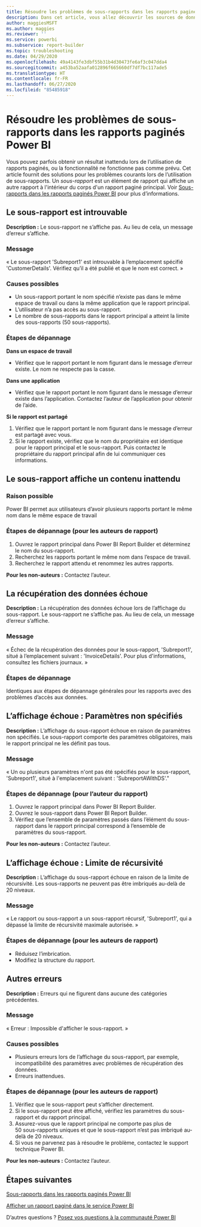 ```yaml
---
title: Résoudre les problèmes de sous-rapports dans les rapports paginés Power BI
description: Dans cet article, vous allez découvrir les sources de données prises en charge pour les rapports paginés dans le service Power BI, et comment vous connecter à des sources de données Azure SQL Database.
author: maggiesMSFT
ms.author: maggies
ms.reviewer: ''
ms.service: powerbi
ms.subservice: report-builder
ms.topic: troubleshooting
ms.date: 04/29/2020
ms.openlocfilehash: 49a4143fe3dbf55b31b4d30473fe6af3c047dda4
ms.sourcegitcommit: a453ba52aafa012896f665660df7df7bc117ade5
ms.translationtype: HT
ms.contentlocale: fr-FR
ms.lasthandoff: 06/27/2020
ms.locfileid: "85485918"
---
```

# <a name="troubleshoot-subreports-in-power-bi-paginated-reports"></a>Résoudre les problèmes de sous-rapports dans les rapports paginés Power BI

Vous pouvez parfois obtenir un résultat inattendu lors de l’utilisation de rapports paginés, ou la fonctionnalité ne fonctionne pas comme prévu. Cet article fournit des solutions pour les problèmes courants lors de l’utilisation de sous-rapports. Un *sous-rapport* est un élément de rapport qui affiche un autre rapport à l'intérieur du corps d'un rapport paginé principal. Voir [Sous-rapports dans les rapports paginés Power BI](subreports.md) pour plus d’informations.

## <a name="subreport-couldnt-be-found"></a>Le sous-rapport est introuvable

**Description :** Le sous-rapport ne s’affiche pas. Au lieu de cela, un message d’erreur s’affiche.

### <a name="message"></a>Message

« Le sous-rapport 'Subreport1' est introuvable à l’emplacement spécifié 'CustomerDetails'. Vérifiez qu’il a été publié et que le nom est correct. »

### <a name="possible-reasons"></a>Causes possibles

- Un sous-rapport portant le nom spécifié n’existe pas dans le même espace de travail ou dans la même application que le rapport principal.
- L’utilisateur n’a pas accès au sous-rapport.
- Le nombre de sous-rapports dans le rapport principal a atteint la limite des sous-rapports (50 sous-rapports).

### <a name="troubleshooting-steps"></a>Étapes de dépannage

**Dans un espace de travail**

- Vérifiez que le rapport portant le nom figurant dans le message d’erreur existe. Le nom ne respecte pas la casse.

**Dans une application**

- Vérifiez que le rapport portant le nom figurant dans le message d’erreur existe dans l’application. Contactez l’auteur de l’application pour obtenir de l’aide.

**Si le rapport est partagé**

1. Vérifiez que le rapport portant le nom figurant dans le message d’erreur est partagé avec vous.
2. Si le rapport existe, vérifiez que le nom du propriétaire est identique pour le rapport principal et le sous-rapport. Puis contactez le propriétaire du rapport principal afin de lui communiquer ces informations.

## <a name="subreport-renders-with-unexpected-content"></a>Le sous-rapport affiche un contenu inattendu

### <a name="possible-reason"></a>Raison possible

Power BI permet aux utilisateurs d’avoir plusieurs rapports portant le même nom dans le même espace de travail

### <a name="troubleshooting-steps-for-report-authors"></a>Étapes de dépannage (pour les auteurs de rapport)

1. Ouvrez le rapport principal dans Power BI Report Builder et déterminez le nom du sous-rapport.
2. Recherchez les rapports portant le même nom dans l’espace de travail.
3. Recherchez le rapport attendu et renommez les autres rapports.

**Pour les non-auteurs :** Contactez l’auteur.

## <a name="data-retrieval-fails"></a>La récupération des données échoue

**Description :** La récupération des données échoue lors de l’affichage du sous-rapport. Le sous-rapport ne s’affiche pas. Au lieu de cela, un message d’erreur s’affiche.

### <a name="message"></a>Message

« Échec de la récupération des données pour le sous-rapport, 'Subreport1', situé à l’emplacement suivant : 'InvoiceDetails'. Pour plus d'informations, consultez les fichiers journaux. »

### <a name="troubleshooting-steps"></a>Étapes de dépannage

Identiques aux étapes de dépannage générales pour les rapports avec des problèmes d’accès aux données.

## <a name="rendering-fails-unspecified-parameters"></a>L’affichage échoue : Paramètres non spécifiés

**Description :** L’affichage du sous-rapport échoue en raison de paramètres non spécifiés. Le sous-rapport comporte des paramètres obligatoires, mais le rapport principal ne les définit pas tous.

### <a name="message"></a>Message 
« Un ou plusieurs paramètres n'ont pas été spécifiés pour le sous-rapport, 'Subreport1', situé à l'emplacement suivant : 'SubreportAWithDS'."

### <a name="troubleshooting-steps-for-the-report-author"></a>Étapes de dépannage (pour l’auteur du rapport)

1. Ouvrez le rapport principal dans Power BI Report Builder.
2. Ouvrez le sous-rapport dans Power BI Report Builder.
3. Vérifiez que l’ensemble de paramètres passés dans l’élément du sous-rapport dans le rapport principal correspond à l’ensemble de paramètres du sous-rapport.

**Pour les non-auteurs :** Contactez l’auteur.

## <a name="rendering-fails-recursion-limit"></a>L’affichage échoue : Limite de récursivité

**Description :** L’affichage du sous-rapport échoue en raison de la limite de récursivité. Les sous-rapports ne peuvent pas être imbriqués au-delà de 20 niveaux.

### <a name="message"></a>Message

« Le rapport ou sous-rapport a un sous-rapport récursif, 'Subreport1', qui a dépassé la limite de récursivité maximale autorisée. »

### <a name="troubleshooting-steps-for-report-authors"></a>Étapes de dépannage (pour les auteurs de rapport)

- Réduisez l’imbrication.
- Modifiez la structure du rapport.

## <a name="other-errors"></a>Autres erreurs

**Description :** Erreurs qui ne figurent dans aucune des catégories précédentes.

### <a name="message"></a>Message

« Erreur : Impossible d'afficher le sous-rapport. »

### <a name="possible-reasons"></a>Causes possibles

- Plusieurs erreurs lors de l’affichage du sous-rapport, par exemple, incompatibilité des paramètres avec problèmes de récupération des données.
- Erreurs inattendues.

### <a name="troubleshooting-steps-for-report-authors"></a>Étapes de dépannage (pour les auteurs de rapport)

1. Vérifiez que le sous-rapport peut s’afficher directement.
2. Si le sous-rapport peut être affiché, vérifiez les paramètres du sous-rapport et du rapport principal.
3. Assurez-vous que le rapport principal ne comporte pas plus de 50 sous-rapports uniques et que le sous-rapport n’est pas imbriqué au-delà de 20 niveaux.
4. Si vous ne parvenez pas à résoudre le problème, contactez le support technique Power BI.

**Pour les non-auteurs :** Contactez l’auteur.

## <a name="next-steps"></a>Étapes suivantes

[Sous-rapports dans les rapports paginés Power BI](subreports.md)

[Afficher un rapport paginé dans le service Power BI](../consumer/paginated-reports-view-power-bi-service.md)

D’autres questions ? [Posez vos questions à la communauté Power BI](https://community.powerbi.com/)

